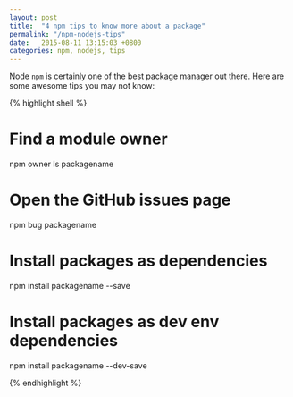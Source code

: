 ```yaml
---
layout: post
title:  "4 npm tips to know more about a package"
permalink: "/npm-nodejs-tips"
date:   2015-08-11 13:15:03 +0800
categories: npm, nodejs, tips
---
```


Node `npm` is certainly one of the best package manager out there. Here are some awesome tips you may not know:

{% highlight shell %}

# Find a module owner
npm owner ls packagename

# Open the GitHub issues page
npm bug packagename

# Install packages as dependencies
npm install packagename --save

# Install packages as dev env dependencies
npm install packagename --dev-save

{% endhighlight %}
